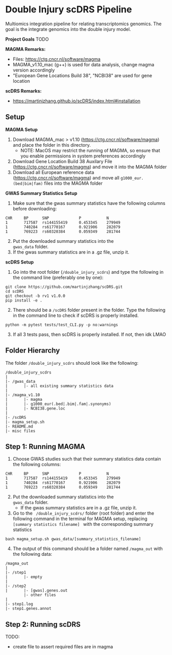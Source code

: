 # Double Injury scDRS Pipeline

Multiomics integration pipeline for relating transcriptomics genomics. The goal is the integrate genomics into the double injury model.

**Project Goals**
TODO

**MAGMA Remarks:**
- Files: https://ctg.cncr.nl/software/magma
- MAGMA_v1.10_mac (g++) is used for data analysis, change magma version accordingly
- "European Gene Locations Build 38", "NCBI38" are used for gene location

**scDRS Remarks:**
- https://martinjzhang.github.io/scDRS/index.html#installation


## Setup
**MAGMA Setup**
1) Download MAGMA_mac > v1.10 (https://ctg.cncr.nl/software/magma) and place the folder in this directory.
    - NOTE: MacOS may restrict the running of MAGMA, so ensure that you enable permissions in system preferences accordingly
2) Download Gene Location Build 38 Auxilary File (https://ctg.cncr.nl/software/magma) and move it into the MAGMA folder
3) Download all European reference data (https://ctg.cncr.nl/software/magma) and move all <code>g1000_eur.(bed|bim|fam)</code> files into the MAGMA folder

**GWAS Summary Statistics Setup**
1) Make sure that the gwas summary statistics have the following columns before downloading:
```
CHR     BP      SNP             P           N
1       717587  rs144155419     0.453345    279949
1       740284  rs61770167      0.921906    282079
1       769223  rs60320384      0.059349    281744
```
2) Put the downloaded summary statistics into the <code> gwas_data</code> folder.
3) If the gwas summary statistics are in a .gz file, unzip it.

**scDRS Setup**
1) Go into the root folder (<code>/double_injury_scdrs</code>) and type the following in the command line (preferably one by one):
```
git clone https://github.com/martinjzhang/scDRS.git
cd scDRS
git checkout -b rv1 v1.0.0
pip install -e .
```
2) There should be a <code>/scDRS</code> folder present in the folder. Type the following in the command line to check if scDRS is properly installed.
```
python -m pytest tests/test_CLI.py -p no:warnings
```
3) If all 3 tests pass, then scDRS is properly installed. If not, then idk LMAO


## Folder Hierarchy
The folder <code>/double_injury_scdrs</code> should look like the following:
```
/double_injury_scdrs
|
|- /gwas_data
|       |- all existing summary statistics data
|
|- /magma_v1.10
|       |- magma
|       |- g1000_eur(.bed|.bim|.fam|.synonyms)
|       |- NCBI38.gene.loc
|
|- /scDRS
|- magma_setup.sh
|- README.md
|- misc files
```

## Step 1: Running MAGMA

1) Choose GWAS studies such that their summary statistics data contain the following columns:
```
CHR     BP      SNP             P           N
1       717587  rs144155419     0.453345    279949
1       740284  rs61770167      0.921906    282079
1       769223  rs60320384      0.059349    281744
```
2) Put the downloaded summary statistics into the <code> gwas_data</code> folder.
    - If the gwas summary statistics are in a .gz file, unzip it.
2) Go to the <code> /double_injury_scdrs/</code> folder (root folder) and enter the following command in the terminal for MAGMA setup, replacing <code> [summary statistics filename] </code> with the corresponding summary statistics
```
bash magma_setup.sh gwas_data/[summary_statistics_filename]
```
4) The output of this command should be a folder named <code>/magma_out</code> with the following data:
```
/magma_out
|
|- /step1
|       |- empty
|
|- /step2
|       |- [gwas].genes.out
        |- other files
|
|- step1.log
|- step1.genes.annot
```


## Step 2: Running scDRS

TODO:
- create file to assert required files are in magma
